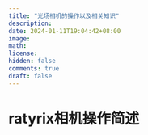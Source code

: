 ```yaml
---
title: "光场相机的操作以及相关知识"
description: 
date: 2024-01-11T19:04:42+08:00
image: 
math: 
license: 
hidden: false
comments: true
draft: false
---
```

# ratyrix相机操作简述